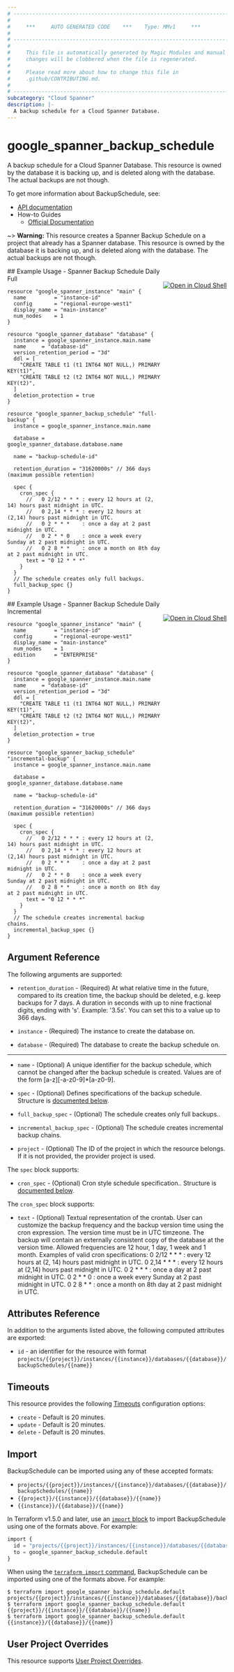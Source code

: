```yaml
---
# ----------------------------------------------------------------------------
#
#     ***     AUTO GENERATED CODE    ***    Type: MMv1     ***
#
# ----------------------------------------------------------------------------
#
#     This file is automatically generated by Magic Modules and manual
#     changes will be clobbered when the file is regenerated.
#
#     Please read more about how to change this file in
#     .github/CONTRIBUTING.md.
#
# ----------------------------------------------------------------------------
subcategory: "Cloud Spanner"
description: |-
  A backup schedule for a Cloud Spanner Database.
---
```


# google_spanner_backup_schedule

A backup schedule for a Cloud Spanner Database.
This resource is owned by the database it is backing up, and is deleted along with the database.
The actual backups are not though.


To get more information about BackupSchedule, see:

* [API documentation](https://cloud.google.com/spanner/docs/reference/rest/v1/projects.instances.databases.backupSchedules)
* How-to Guides
    * [Official Documentation](https://cloud.google.com/spanner/docs/backup)

~> **Warning:** This resource creates a Spanner Backup Schedule on a project that already has
a Spanner database.
This resource is owned by the database it is backing up, and is deleted along
with the database. The actual backups are not though.

<div class = "oics-button" style="float: right; margin: 0 0 -15px">
  <a href="https://console.cloud.google.com/cloudshell/open?cloudshell_git_repo=https%3A%2F%2Fgithub.com%2Fterraform-google-modules%2Fdocs-examples.git&cloudshell_image=gcr.io%2Fcloudshell-images%2Fcloudshell%3Alatest&cloudshell_print=.%2Fmotd&cloudshell_tutorial=.%2Ftutorial.md&cloudshell_working_dir=spanner_backup_schedule_daily_full&open_in_editor=main.tf" target="_blank">
    <img alt="Open in Cloud Shell" src="//gstatic.com/cloudssh/images/open-btn.svg" style="max-height: 44px; margin: 32px auto; max-width: 100%;">
  </a>
</div>
## Example Usage - Spanner Backup Schedule Daily Full


```hcl
resource "google_spanner_instance" "main" {
  name         = "instance-id"
  config       = "regional-europe-west1"
  display_name = "main-instance"
  num_nodes    = 1
}

resource "google_spanner_database" "database" {
  instance = google_spanner_instance.main.name
  name     = "database-id"
  version_retention_period = "3d"
  ddl = [
    "CREATE TABLE t1 (t1 INT64 NOT NULL,) PRIMARY KEY(t1)",
    "CREATE TABLE t2 (t2 INT64 NOT NULL,) PRIMARY KEY(t2)",
  ]
  deletion_protection = true
}

resource "google_spanner_backup_schedule" "full-backup" {
  instance = google_spanner_instance.main.name

  database = google_spanner_database.database.name

  name = "backup-schedule-id"

  retention_duration = "31620000s" // 366 days (maximum possible retention)

  spec {
    cron_spec {
      //   0 2/12 * * * : every 12 hours at (2, 14) hours past midnight in UTC.
      //   0 2,14 * * * : every 12 hours at (2,14) hours past midnight in UTC.
      //   0 2 * * *    : once a day at 2 past midnight in UTC.
      //   0 2 * * 0    : once a week every Sunday at 2 past midnight in UTC.
      //   0 2 8 * *    : once a month on 8th day at 2 past midnight in UTC.
      text = "0 12 * * *"
    }
  }
  // The schedule creates only full backups.
  full_backup_spec {}
}
```
<div class = "oics-button" style="float: right; margin: 0 0 -15px">
  <a href="https://console.cloud.google.com/cloudshell/open?cloudshell_git_repo=https%3A%2F%2Fgithub.com%2Fterraform-google-modules%2Fdocs-examples.git&cloudshell_image=gcr.io%2Fcloudshell-images%2Fcloudshell%3Alatest&cloudshell_print=.%2Fmotd&cloudshell_tutorial=.%2Ftutorial.md&cloudshell_working_dir=spanner_backup_schedule_daily_incremental&open_in_editor=main.tf" target="_blank">
    <img alt="Open in Cloud Shell" src="//gstatic.com/cloudssh/images/open-btn.svg" style="max-height: 44px; margin: 32px auto; max-width: 100%;">
  </a>
</div>
## Example Usage - Spanner Backup Schedule Daily Incremental


```hcl
resource "google_spanner_instance" "main" {
  name         = "instance-id"
  config       = "regional-europe-west1"
  display_name = "main-instance"
  num_nodes    = 1
  edition      = "ENTERPRISE"
}

resource "google_spanner_database" "database" {
  instance = google_spanner_instance.main.name
  name     = "database-id"
  version_retention_period = "3d"
  ddl = [
    "CREATE TABLE t1 (t1 INT64 NOT NULL,) PRIMARY KEY(t1)",
    "CREATE TABLE t2 (t2 INT64 NOT NULL,) PRIMARY KEY(t2)",
  ]
  deletion_protection = true
}

resource "google_spanner_backup_schedule" "incremental-backup" {
  instance = google_spanner_instance.main.name

  database = google_spanner_database.database.name

  name = "backup-schedule-id"
  
  retention_duration = "31620000s" // 366 days (maximum possible retention)

  spec {
    cron_spec {
      //   0 2/12 * * * : every 12 hours at (2, 14) hours past midnight in UTC.
      //   0 2,14 * * * : every 12 hours at (2,14) hours past midnight in UTC.
      //   0 2 * * *    : once a day at 2 past midnight in UTC.
      //   0 2 * * 0    : once a week every Sunday at 2 past midnight in UTC.
      //   0 2 8 * *    : once a month on 8th day at 2 past midnight in UTC.
      text = "0 12 * * *"
    }
  }
  // The schedule creates incremental backup chains.
  incremental_backup_spec {}
}
```

## Argument Reference

The following arguments are supported:


* `retention_duration` -
  (Required)
  At what relative time in the future, compared to its creation time, the backup should be deleted, e.g. keep backups for 7 days.
  A duration in seconds with up to nine fractional digits, ending with 's'. Example: '3.5s'.
  You can set this to a value up to 366 days.

* `instance` -
  (Required)
  The instance to create the database on.

* `database` -
  (Required)
  The database to create the backup schedule on.


- - -


* `name` -
  (Optional)
  A unique identifier for the backup schedule, which cannot be changed after
  the backup schedule is created. Values are of the form [a-z][-a-z0-9]*[a-z0-9].

* `spec` -
  (Optional)
  Defines specifications of the backup schedule.
  Structure is [documented below](#nested_spec).

* `full_backup_spec` -
  (Optional)
  The schedule creates only full backups..

* `incremental_backup_spec` -
  (Optional)
  The schedule creates incremental backup chains.

* `project` - (Optional) The ID of the project in which the resource belongs.
    If it is not provided, the provider project is used.


<a name="nested_spec"></a>The `spec` block supports:

* `cron_spec` -
  (Optional)
  Cron style schedule specification..
  Structure is [documented below](#nested_spec_cron_spec).


<a name="nested_spec_cron_spec"></a>The `cron_spec` block supports:

* `text` -
  (Optional)
  Textual representation of the crontab. User can customize the
  backup frequency and the backup version time using the cron
  expression. The version time must be in UTC timzeone.
  The backup will contain an externally consistent copy of the
  database at the version time. Allowed frequencies are 12 hour, 1 day,
  1 week and 1 month. Examples of valid cron specifications:
    0 2/12 * * * : every 12 hours at (2, 14) hours past midnight in UTC.
    0 2,14 * * * : every 12 hours at (2,14) hours past midnight in UTC.
    0 2 * * *    : once a day at 2 past midnight in UTC.
    0 2 * * 0    : once a week every Sunday at 2 past midnight in UTC.
    0 2 8 * *    : once a month on 8th day at 2 past midnight in UTC.

## Attributes Reference

In addition to the arguments listed above, the following computed attributes are exported:

* `id` - an identifier for the resource with format `projects/{{project}}/instances/{{instance}}/databases/{{database}}/backupSchedules/{{name}}`


## Timeouts

This resource provides the following
[Timeouts](https://developer.hashicorp.com/terraform/plugin/sdkv2/resources/retries-and-customizable-timeouts) configuration options:

- `create` - Default is 20 minutes.
- `update` - Default is 20 minutes.
- `delete` - Default is 20 minutes.

## Import


BackupSchedule can be imported using any of these accepted formats:

* `projects/{{project}}/instances/{{instance}}/databases/{{database}}/backupSchedules/{{name}}`
* `{{project}}/{{instance}}/{{database}}/{{name}}`
* `{{instance}}/{{database}}/{{name}}`


In Terraform v1.5.0 and later, use an [`import` block](https://developer.hashicorp.com/terraform/language/import) to import BackupSchedule using one of the formats above. For example:

```tf
import {
  id = "projects/{{project}}/instances/{{instance}}/databases/{{database}}/backupSchedules/{{name}}"
  to = google_spanner_backup_schedule.default
}
```

When using the [`terraform import` command](https://developer.hashicorp.com/terraform/cli/commands/import), BackupSchedule can be imported using one of the formats above. For example:

```
$ terraform import google_spanner_backup_schedule.default projects/{{project}}/instances/{{instance}}/databases/{{database}}/backupSchedules/{{name}}
$ terraform import google_spanner_backup_schedule.default {{project}}/{{instance}}/{{database}}/{{name}}
$ terraform import google_spanner_backup_schedule.default {{instance}}/{{database}}/{{name}}
```

## User Project Overrides

This resource supports [User Project Overrides](https://registry.terraform.io/providers/hashicorp/google/latest/docs/guides/provider_reference#user_project_override).
